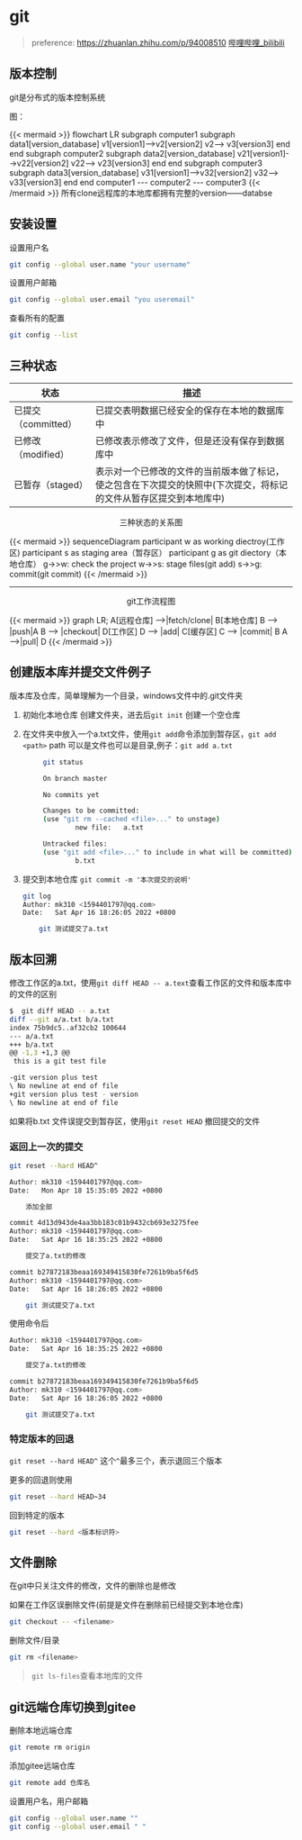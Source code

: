 # git

> preference: https://zhuanlan.zhihu.com/p/94008510 [哔哩哔哩_bilibili](https://www.bilibili.com/video/BV1XP4y147v1?from=search&seid=3299839228711840777&spm_id_from=333.337.0.0)

## 版本控制

git是分布式的版本控制系统

图：

{{< mermaid >}}
flowchart LR
subgraph computer1
    subgraph data1[version_database]
        v1[version1]-->v2[version2]
        v2--> v3[version3]
    end
end
subgraph computer2
    subgraph data2[version_database]
        v21[version1]-->v22[version2]
        v22--> v23[version3]
    end
end
subgraph computer3
    subgraph data3[version_database]
        v31[version1]-->v32[version2]
        v32--> v33[version3]
    end
end
computer1 --- computer2 --- computer3
{{< /mermaid >}}
所有clone远程库的本地库都拥有完整的version——databse

## 安装设置

设置用户名

```bash
git config --global user.name "your username"
```

设置用户邮箱

```bash
git config --global user.email "you useremail"
```

查看所有的配置

```bash
git config --list
```

## 三种状态
|状态|描述|
|---|---|
|已提交（committed）|已提交表明数据已经安全的保存在本地的数据库中|
|已修改（modified）|已修改表示修改了文件，但是还没有保存到数据库中|
|已暂存（staged）|表示对一个已修改的文件的当前版本做了标记，使之包含在下次提交的快照中(下次提交，将标记的文件从暂存区提交到本地库中)|


<center>三种状态的关系图</center>

[comment]: 三种状态的关系图
{{< mermaid >}}
sequenceDiagram
    participant w as working diectroy(工作区)
    participant s as staging area（暂存区）
    participant g as git diectory（本地仓库）
    g->>w: check the project
    w->>s: stage files(git add)
    s->>g: commit(git commit)
{{< /mermaid >}}

---------------------------------------------

<center>git工作流程图</center>

[comment]: git工作流程图
{{< mermaid >}}
graph LR;
    A[远程仓库] -->|fetch/clone| B[本地仓库]
    B --> |push|A
    B --> |checkout| D[工作区]
    D --> |add| C[缓存区]
    C --> |commit| B
    A -->|pull| D
{{< /mermaid >}}

## 创建版本库并提交文件例子

版本库及仓库，简单理解为一个目录，windows文件中的.git文件夹

1. 初始化本地仓库
   创建文件夹，进去后`git init` 创建一个空仓库
2. 在文件夹中放入一个a.txt文件，使用`git add`命令添加到暂存区，`git add <path>` path 可以是文件也可以是目录,例子：`git add a.txt`

   ```bash
        git status

        On branch master

        No commits yet

        Changes to be committed:
        (use "git rm --cached <file>..." to unstage)
                new file:   a.txt

        Untracked files:
        (use "git add <file>..." to include in what will be committed)
                b.txt

   ```

3. 提交到本地仓库 `git commit -m '本次提交的说明'`

    ```bash
    git log
    Author: mk310 <1594401797@qq.com>
    Date:   Sat Apr 16 18:26:05 2022 +0800
    
        git 测试提交了a.txt
    
    ```

## 版本回溯

修改工作区的a.txt，使用`git diff HEAD -- a.text`查看工作区的文件和版本库中的文件的区别

```bash
$  git diff HEAD -- a.txt
diff --git a/a.txt b/a.txt
index 75b9dc5..af32cb2 100644
--- a/a.txt
+++ b/a.txt
@@ -1,3 +1,3 @@
 this is a git test file

-git version plus test
\ No newline at end of file
+git version plus test - version
\ No newline at end of file
```

如果将b.txt 文件误提交到暂存区，使用`git reset HEAD` 撤回提交的文件



### 返回上一次的提交



```bash
git reset --hard HEAD^
```

```bash
Author: mk310 <1594401797@qq.com>
Date:   Mon Apr 18 15:35:05 2022 +0800

    添加全部

commit 4d13d943de4aa3bb183c01b9432cb693e3275fee
Author: mk310 <1594401797@qq.com>
Date:   Sat Apr 16 18:35:25 2022 +0800

    提交了a.txt的修改

commit b27872183beaa169349415830fe7261b9ba5f6d5
Author: mk310 <1594401797@qq.com>
Date:   Sat Apr 16 18:26:05 2022 +0800

    git 测试提交了a.txt

```

使用命令后

```bash
Author: mk310 <1594401797@qq.com>
Date:   Sat Apr 16 18:35:25 2022 +0800

    提交了a.txt的修改

commit b27872183beaa169349415830fe7261b9ba5f6d5
Author: mk310 <1594401797@qq.com>
Date:   Sat Apr 16 18:26:05 2022 +0800

    git 测试提交了a.txt

```

### 特定版本的回退

`git reset --hard HEAD^` 这个`^`最多三个，表示退回三个版本

更多的回退则使用

```bash
git reset --hard HEAD~34
```

回到特定的版本

```bash
git reset --hard <版本标识符>
```



## 文件删除

在git中只关注文件的修改，文件的删除也是修改

如果在工作区误删除文件(前提是文件在删除前已经提交到本地仓库)

```bash
git checkout -- <filename>
```

删除文件/目录

```bash
git rm <filename>
```

> `git ls-files`查看本地库的文件







## git远端仓库切换到gitee

删除本地远端仓库

```bash
git remote rm origin
```

添加gitee远端仓库

```bash
git remote add 仓库名
```

设置用户名，用户邮箱

```bash
git config --global user.name ""
git config --global user.email " "
```

